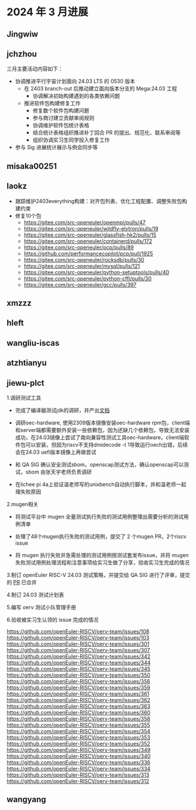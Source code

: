 # 2024 年 3 月进展

## Jingwiw


## jchzhou

三月主要活动内容如下：

- 协调推进平行宇宙计划面向 24.03 LTS 的 0530 版本
  - 在 2403 branch-out 后推动建立面向版本分支的 Mega:24.03 工程
    - 协调解决初始构建遇到的各类依赖问题
  - 推进软件包构建修复工作
    - 修复数个软件包构建问题
    - 参与商讨建立贡献审阅规则
    - 协调维护软件包统计表格
    - 结合统计表格组织推进补丁回合 PR 的提出、规范化、联系审阅等
    - 组织协调实习生同学投入修复工作
- 参与 Sig 进展统计展示与例会同步等

## misaka00251


## laokz

- 跟踪维护2403everything构建：对齐包列表、优化工程配置、调整失败包构建约束
- 修复10个包
  - https://gitee.com/src-openeuler/openmpi/pulls/47
  - https://gitee.com/src-openeuler/wildfly-elytron/pulls/19
  - https://gitee.com/src-openeuler/glassfish-hk2/pulls/15
  - https://gitee.com/src-openeuler/containerd/pulls/172
  - https://gitee.com/src-openeuler/pcp/pulls/89
  - https://github.com/performancecopilot/pcp/pull/1925
  - https://gitee.com/src-openeuler/rocksdb/pulls/30
  - https://gitee.com/src-openeuler/mysql/pulls/121
  - https://gitee.com/src-openeuler/python-setuptools/pulls/40
  - https://gitee.com/src-openeuler/python-cffi/pulls/30
  - https://gitee.com/src-openeuler/gcc/pulls/397

## xmzzz


## hleft


## wangliu-iscas


## atzhtianyu


## jiewu-plct
1.调研测试工具

- 完成了编译器测试jdk的调研，并产出[文档](https://gitee.com/jean9823/openEuler_riscv_test/blob/master/openEuler_riscv_compiler_test/%E5%9C%A8openEuler%20riscv64%E4%B8%AD%E5%AF%B9openjdk%E6%89%A7%E8%A1%8C%E6%B5%8B%E8%AF%95.md)

- 调研oec-hardware, 使用2309版本镜像安装oec-hardware rpm包，client端和server端都需要额外安装一些依赖包，因为还缺几个依赖包，导致无法安装成功，在24.03镜像上尝试了南向兼容性测试工具oec-hardware，client端软件包可以安装，但因为riscv不支持dmidecode -t 1导致运行oech出错，后续会在24.03 uefi版本镜像上再做尝试

- 和 QA SIG 确认安全测试sbom，openscap测试方法，确认openscap可以测试，sbom 由张天宇老师负责调研

- 在lichee pi 4a上验证温老师写的unixbench自动执行脚本，并和温老师一起理失败原因

2.mugen相关

- 将测试平台中 mugen 全量测试执行失败的测试用例整理出需要分析的测试用例清单

- 处理了48个mugen执行失败的测试用例，提交了 2 个mugen PR，2个riscv issue

- 将 mugen 执行失败并急需处理的测试用例按测试套发布issue，并将 mugen 失败测试用例处理流程和注意事项给实习生做了分享，验收实习生完成的情况

3.制订 openEuler RISC-V 24.03 测试策略，并提交给 QA SIG 进行了评审，提交的 [PR](https://gitee.com/openeuler/QA/pulls/681) 已合并 

4.制订 24.03 测试计划表

5.编写 oerv 测试小队管理手册

6.验收被实习生认领的 issue 完成的情况 

https://github.com/openEuler-RISCV/oerv-team/issues/108
https://github.com/openEuler-RISCV/oerv-team/issues/103
https://github.com/openEuler-RISCV/oerv-team/issues/301
https://github.com/openEuler-RISCV/oerv-team/issues/307
https://github.com/openEuler-RISCV/oerv-team/issues/342
https://github.com/openEuler-RISCV/oerv-team/issues/344
https://github.com/openEuler-RISCV/oerv-team/issues/345
https://github.com/openEuler-RISCV/oerv-team/issues/350
https://github.com/openEuler-RISCV/oerv-team/issues/356
https://github.com/openEuler-RISCV/oerv-team/issues/359
https://github.com/openEuler-RISCV/oerv-team/issues/361
https://github.com/openEuler-RISCV/oerv-team/issues/362
https://github.com/openEuler-RISCV/oerv-team/issues/363
https://github.com/openEuler-RISCV/oerv-team/issues/360
https://github.com/openEuler-RISCV/oerv-team/issues/358
https://github.com/openEuler-RISCV/oerv-team/issues/355
https://github.com/openEuler-RISCV/oerv-team/issues/354
https://github.com/openEuler-RISCV/oerv-team/issues/353
https://github.com/openEuler-RISCV/oerv-team/issues/352
https://github.com/openEuler-RISCV/oerv-team/issues/349
https://github.com/openEuler-RISCV/oerv-team/issues/340
https://github.com/openEuler-RISCV/oerv-team/issues/336
https://github.com/openEuler-RISCV/oerv-team/issues/334
https://github.com/openEuler-RISCV/oerv-team/issues/313
https://github.com/openEuler-RISCV/oerv-team/issues/312


## wangyang


